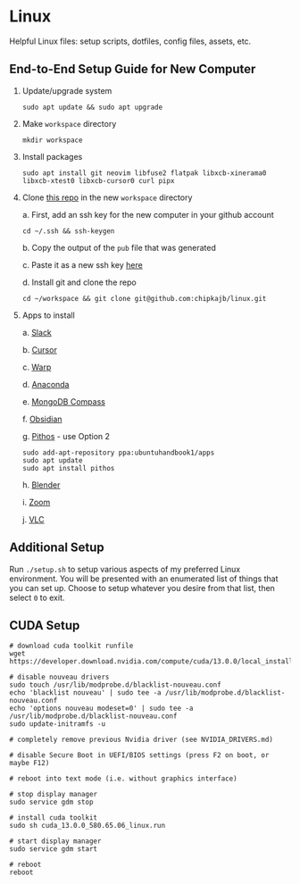 # Linux

Helpful Linux files: setup scripts, dotfiles, config files, assets, etc.

## End-to-End Setup Guide for New Computer

1. Update/upgrade system

   ```
   sudo apt update && sudo apt upgrade
   ```

2. Make `workspace` directory

   ```
   mkdir workspace
   ```

3. Install packages

   ```
   sudo apt install git neovim libfuse2 flatpak libxcb-xinerama0 libxcb-xtest0 libxcb-cursor0 curl pipx
   ```

4. Clone [this repo](https://github.com/chipkajb/linux) in the new `workspace` directory

   a. First, add an ssh key for the new computer in your github account

   ```
   cd ~/.ssh && ssh-keygen
   ```

   b. Copy the output of the `pub` file that was generated

   c. Paste it as a new ssh key [here](https://github.com/settings/keys)

   d. Install git and clone the repo

   ```
   cd ~/workspace && git clone git@github.com:chipkajb/linux.git
   ```

5. Apps to install

   a. [Slack](https://snapcraft.io/slack)

   b. [Cursor](https://cursor.com/)

   c. [Warp](https://app.warp.dev/get_warp?package=deb)

   d. [Anaconda](https://www.anaconda.com/download/success)

   e. [MongoDB Compass](https://www.mongodb.com/try/download/compass)

   f. [Obsidian](https://obsidian.md/download)

   g. [Pithos](https://ubuntuhandbook.org/index.php/2024/03/pithos-pandora-radio-client-released-1-6-2/) - use Option 2

   ```
   sudo add-apt-repository ppa:ubuntuhandbook1/apps
   sudo apt update
   sudo apt install pithos
   ```

   h. [Blender](https://docs.blender.org/manual/en/latest/getting_started/installing/linux.html)

   i. [Zoom](https://zoom.us/download)

   j. [VLC](https://www.videolan.org/vlc/download-ubuntu.html)

## Additional Setup

Run `./setup.sh` to setup various aspects of my preferred Linux environment. You will be presented with an enumerated list of things that you can set up. Choose to setup whatever you desire from that list, then select `0` to exit.

## CUDA Setup

```
# download cuda toolkit runfile
wget https://developer.download.nvidia.com/compute/cuda/13.0.0/local_installers/cuda_13.0.0_580.65.06_linux.run

# disable nouveau drivers
sudo touch /usr/lib/modprobe.d/blacklist-nouveau.conf
echo 'blacklist nouveau' | sudo tee -a /usr/lib/modprobe.d/blacklist-nouveau.conf
echo 'options nouveau modeset=0' | sudo tee -a /usr/lib/modprobe.d/blacklist-nouveau.conf
sudo update-initramfs -u

# completely remove previous Nvidia driver (see NVIDIA_DRIVERS.md)

# disable Secure Boot in UEFI/BIOS settings (press F2 on boot, or maybe F12)

# reboot into text mode (i.e. without graphics interface)

# stop display manager
sudo service gdm stop

# install cuda toolkit
sudo sh cuda_13.0.0_580.65.06_linux.run

# start display manager
sudo service gdm start

# reboot
reboot
```

